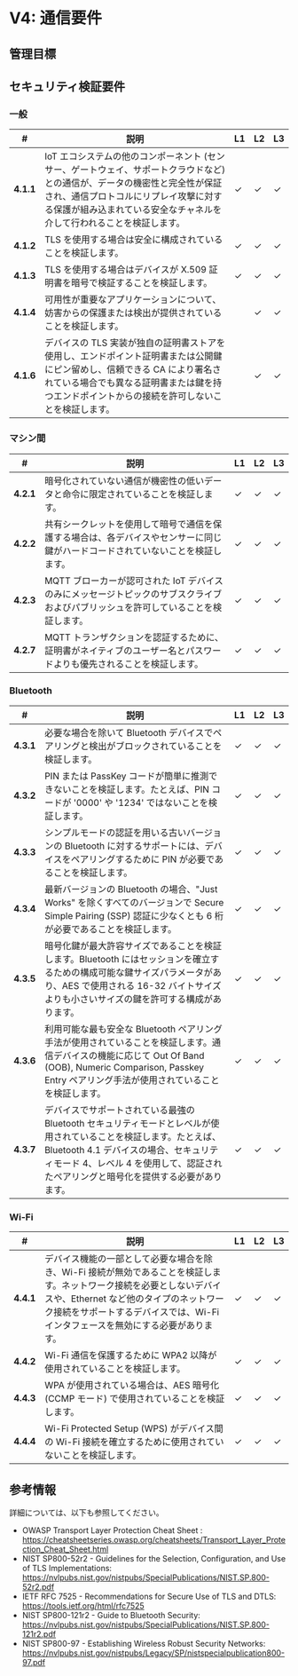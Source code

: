 # V4: 通信要件

## 管理目標

## セキュリティ検証要件

### 一般

| # | 説明 | L1 | L2 | L3 |
| --  | ---------------------- | - | - | - |
| **4.1.1** | IoT エコシステムの他のコンポーネント (センサー、ゲートウェイ、サポートクラウドなど) との通信が、データの機密性と完全性が保証され、通信プロトコルにリプレイ攻撃に対する保護が組み込まれている安全なチャネルを介して行われることを検証します。 | ✓ | ✓ | ✓ |
| **4.1.2** | TLS を使用する場合は安全に構成されていることを検証します。 | ✓ | ✓ | ✓ |
| **4.1.3** | TLS を使用する場合はデバイスが X.509 証明書を暗号で検証することを検証します。 | ✓ | ✓ | ✓ |
| **4.1.4** | 可用性が重要なアプリケーションについて、妨害からの保護または検出が提供されていることを検証します。 | | ✓ | ✓ |
| **4.1.6** | デバイスの TLS 実装が独自の証明書ストアを使用し、エンドポイント証明書または公開鍵にピン留めし、信頼できる CA により署名されている場合でも異なる証明書または鍵を持つエンドポイントからの接続を許可しないことを検証します。 | | ✓ | ✓ |

### マシン間

| # | 説明 | L1 | L2 | L3 |
| --  | ---------------------- | - | - | - |
| **4.2.1** | 暗号化されていない通信が機密性の低いデータと命令に限定されていることを検証します。 | ✓ | ✓ | ✓ |
| **4.2.2** | 共有シークレットを使用して暗号で通信を保護する場合は、各デバイスやセンサーに同じ鍵がハードコードされていないことを検証します。 | ✓ | ✓ | ✓ |
| **4.2.3** | MQTT ブローカーが認可された IoT デバイスのみにメッセージトピックのサブスクライブおよびパブリッシュを許可していることを検証します。 | ✓ | ✓ | ✓ |
| **4.2.7** | MQTT トランザクションを認証するために、証明書がネイティブのユーザー名とパスワードよりも優先されることを検証します。 | ✓ | ✓ | ✓ |

### Bluetooth

| # | 説明 | L1 | L2 | L3 |
| --  | ---------------------- | - | - | - |
| **4.3.1** | 必要な場合を除いて Bluetooth デバイスでペアリングと検出がブロックされていることを検証します。 | ✓ | ✓ | ✓ |
| **4.3.2** | PIN または PassKey コードが簡単に推測できないことを検証します。たとえば、PIN コードが '0000' や '1234' ではないことを検証します。 | ✓ | ✓ | ✓ |
| **4.3.3** | シンプルモードの認証を用いる古いバージョンの Bluetooth に対するサポートには、デバイスをペアリングするために PIN が必要であることを検証します。 | ✓ | ✓ | ✓ |
| **4.3.4** | 最新バージョンの Bluetooth の場合、"Just Works" を除くすべてのバージョンで Secure Simple Pairing (SSP) 認証に少なくとも 6 桁が必要であることを検証します。 | ✓ | ✓ | ✓ |
| **4.3.5** | 暗号化鍵が最大許容サイズであることを検証します。Bluetooth にはセッションを確立するための構成可能な鍵サイズパラメータがあり、AES で使用される 16-32 バイトサイズよりも小さいサイズの鍵を許可する構成があります。 | ✓ | ✓ | ✓ |
| **4.3.6** | 利用可能な最も安全な Bluetooth ペアリング手法が使用されていることを検証します。通信デバイスの機能に応じて Out Of Band (OOB), Numeric Comparison, Passkey Entry ペアリング手法が使用されていることを検証します。 | ✓ | ✓ | ✓ |
| **4.3.7** | デバイスでサポートされている最強の Bluetooth セキュリティモードとレベルが使用されていることを検証します。たとえば、Bluetooth 4.1 デバイスの場合、セキュリティモード 4、レベル 4 を使用して、認証されたペアリングと暗号化を提供する必要があります。 | ✓ | ✓ | ✓ |

### Wi-Fi

| # | 説明 | L1 | L2 | L3 |
| --  | ---------------------- | - | - | - |
| **4.4.1** | デバイス機能の一部として必要な場合を除き、Wi-Fi 接続が無効であることを検証します。ネットワーク接続を必要としないデバイスや、Ethernet など他のタイプのネットワーク接続をサポートするデバイスでは、Wi-Fi インタフェースを無効にする必要があります。 | ✓ | ✓ | ✓ |
| **4.4.2** | Wi-Fi 通信を保護するために WPA2 以降が使用されていることを検証します。 | ✓ | ✓ | ✓ |
| **4.4.3** | WPA が使用されている場合は、AES 暗号化 (CCMP モード) で使用されていることを検証します。 | ✓ | ✓ | ✓ |
| **4.4.4** | Wi-Fi Protected Setup (WPS) がデバイス間の Wi-Fi 接続を確立するために使用されていないことを検証します。 | ✓ | ✓ | ✓ |


## 参考情報
詳細については、以下も参照してください。
- OWASP Transport Layer Protection Cheat Sheet : <https://cheatsheetseries.owasp.org/cheatsheets/Transport_Layer_Protection_Cheat_Sheet.html>
- NIST SP800-52r2 - Guidelines for the Selection, Configuration, and Use of TLS Implementations: <https://nvlpubs.nist.gov/nistpubs/SpecialPublications/NIST.SP.800-52r2.pdf>
- IETF RFC 7525 - Recommendations for Secure Use of TLS and DTLS: <https://tools.ietf.org/html/rfc7525>
- NIST SP800-121r2 - Guide to Bluetooth Security: <https://nvlpubs.nist.gov/nistpubs/SpecialPublications/NIST.SP.800-121r2.pdf>
- NIST SP800-97 - Establishing Wireless Robust Security Networks: <https://nvlpubs.nist.gov/nistpubs/Legacy/SP/nistspecialpublication800-97.pdf>
